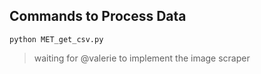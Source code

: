 ## Commands to Process Data

```shell
python MET_get_csv.py
```
> waiting for @valerie to implement the image scraper
